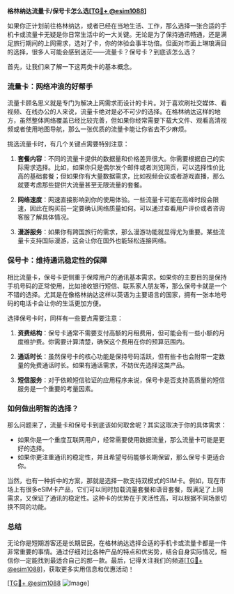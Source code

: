 **格林纳达流量卡/保号卡怎么选[[TG💪+ @esim1088](https://t.me/s/esim1088)]**

如果你正计划前往格林纳达，或者已经在当地生活、工作，那么选择一张合适的手机卡或流量卡无疑是你日常生活中的一大关键。无论是为了保持通讯畅通，还是满足旅行期间的上网需求，选对了卡，你的体验会事半功倍。但面对市面上琳琅满目的选择，很多人可能会感到迷茫——流量卡？保号卡？到底该怎么选？

首先，让我们来了解一下这两类卡的基本概念。

### **流量卡：网络冲浪的好帮手**

流量卡顾名思义就是专门为解决上网需求而设计的卡片。对于喜欢刷社交媒体、看视频、在线办公的人来说，流量卡绝对是必不可少的选择。在格林纳达这样的地方，虽然整体网络覆盖已经比较完善，但如果你经常需要下载大文件、观看高清视频或者使用地图导航，那么一张优质的流量卡能让你省去不少麻烦。

挑选流量卡时，有几个关键点需要特别注意：

1. **套餐内容**：不同的流量卡提供的数据量和价格差异很大。你需要根据自己的实际需求选择。比如，如果你只是偶尔发个邮件或者浏览网页，可以选择性价比高的基础套餐；但如果你有大量数据需求，比如视频会议或者游戏直播，那么就要考虑那些提供大流量甚至无限流量的套餐。
   
2. **网络速度**：网速直接影响到你的使用体验。一些流量卡可能在高峰时段会限速，因此在购买前一定要确认网络质量如何。可以通过查看用户评价或者咨询客服了解具体情况。

3. **漫游服务**：如果你有跨国旅行的需求，那么漫游功能就显得尤为重要。某些流量卡支持国际漫游，这会让你在国外也能轻松连接网络。

### **保号卡：维持通讯稳定性的保障**

相比流量卡，保号卡更侧重于保障用户的通讯基本需求。如果你的主要目的是保持手机号码的正常使用，比如接收银行短信、联系家人朋友等，那么保号卡就是一个不错的选择。尤其是在像格林纳达这样以英语为主要语言的国家，拥有一张本地号码的电话卡会让你的生活更加方便。

选择保号卡时，同样有一些要点需要注意：

1. **资费结构**：保号卡通常不需要支付高额的月租费用，但可能会有一些小额的月度维护费。你需要计算清楚，确保这个费用在你的预算范围内。

2. **通话时长**：虽然保号卡的核心功能是保持号码活跃，但有些卡也会附带一定数量的免费通话时长。如果有通话需求，不妨优先选择这类产品。

3. **短信服务**：对于依赖短信验证的应用程序来说，保号卡是否支持高质量的短信服务是一个重要的考量因素。

### **如何做出明智的选择？**

那么问题来了，流量卡和保号卡到底该如何取舍呢？其实这取决于你的具体需求：

- 如果你是一个重度互联网用户，经常需要使用数据流量，那么流量卡可能是更好的选择。
- 如果你更注重通讯的稳定性，并且希望号码能够长期保留，那么保号卡更适合你。

当然，也有一种折中的方案，那就是选择一款支持双模式的SIM卡。例如，现在市场上有很多eSIM卡产品，它们可以同时加载流量套餐和语音套餐，既满足了上网需求，又保证了通讯的稳定性。这种卡的优势在于灵活性高，可以根据不同场景切换不同的功能。

### **总结**

无论你是短期游客还是长期居民，在格林纳达选择合适的手机卡或流量卡都是一件非常重要的事情。通过仔细对比各种产品的特点和优劣势，结合自身实际情况，相信你一定能找到最适合自己的那一款。最后，记得关注我们的频道[[TG💪+ @esim1088](https://t.me/s/esim1088)]，获取更多实用信息和优惠活动！

[[TG💪+ @esim1088](https://t.me/s/esim1088) ![Image](https://i.postimg.cc/4NQfJmqS/Snipaste-2025-05-13-00-14-12.png)]